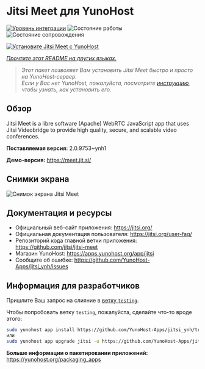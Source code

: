 <!--
Важно: этот README был автоматически сгенерирован <https://github.com/YunoHost/apps/tree/master/tools/readme_generator>
Он НЕ ДОЛЖЕН редактироваться вручную.
-->

# Jitsi Meet для YunoHost

[![Уровень интеграции](https://dash.yunohost.org/integration/jitsi.svg)](https://ci-apps.yunohost.org/ci/apps/jitsi/) ![Состояние работы](https://ci-apps.yunohost.org/ci/badges/jitsi.status.svg) ![Состояние сопровождения](https://ci-apps.yunohost.org/ci/badges/jitsi.maintain.svg)

[![Установите Jitsi Meet с YunoHost](https://install-app.yunohost.org/install-with-yunohost.svg)](https://install-app.yunohost.org/?app=jitsi)

*[Прочтите этот README на других языках.](./ALL_README.md)*

> *Этот пакет позволяет Вам установить Jitsi Meet быстро и просто на YunoHost-сервер.*  
> *Если у Вас нет YunoHost, пожалуйста, посмотрите [инструкцию](https://yunohost.org/install), чтобы узнать, как установить его.*

## Обзор

Jitsi Meet is a libre software (Apache) WebRTC JavaScript app that uses Jitsi Videobridge to provide high quality, secure, and scalable video conferences.


**Поставляемая версия:** 2.0.9753~ynh1

**Демо-версия:** <https://meet.jit.si/>

## Снимки экрана

![Снимок экрана Jitsi Meet](./doc/screenshots/screenshot.png)

## Документация и ресурсы

- Официальный веб-сайт приложения: <https://jitsi.org/>
- Официальная документация пользователя: <https://jitsi.org/user-faq/>
- Репозиторий кода главной ветки приложения: <https://github.com/jitsi/jitsi-meet>
- Магазин YunoHost: <https://apps.yunohost.org/app/jitsi>
- Сообщите об ошибке: <https://github.com/YunoHost-Apps/jitsi_ynh/issues>

## Информация для разработчиков

Пришлите Ваш запрос на слияние в [ветку `testing`](https://github.com/YunoHost-Apps/jitsi_ynh/tree/testing).

Чтобы попробовать ветку `testing`, пожалуйста, сделайте что-то вроде этого:

```bash
sudo yunohost app install https://github.com/YunoHost-Apps/jitsi_ynh/tree/testing --debug
или
sudo yunohost app upgrade jitsi -u https://github.com/YunoHost-Apps/jitsi_ynh/tree/testing --debug
```

**Больше информации о пакетировании приложений:** <https://yunohost.org/packaging_apps>
